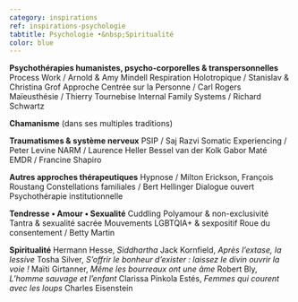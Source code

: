 ```yaml
---
category: inspirations
ref: inspirations-psychologie
tabtitle: Psychologie •&nbsp;Spiritualité
color: blue
---
```


**Psychothérapies humanistes, psycho-corporelles & transpersonnelles**
Process Work / Arnold & Amy Mindell
Respiration Holotropique / Stanislav & Christina Grof
Approche Centrée sur la Personne / Carl Rogers
Maïeusthésie / Thierry Tournebise
Internal Family Systems / Richard Schwartz

**Chamanisme** (dans ses multiples traditions)

**Traumatismes & système nerveux**
PSIP / Saj Razvi
Somatic Experiencing / Peter Levine
NARM / Laurence Heller
Bessel van der Kolk
Gabor Maté
EMDR / Francine Shapiro

**Autres approches thérapeutiques**
Hypnose / Milton Erickson, François Roustang
Constellations familiales / Bert Hellinger
Dialogue ouvert
Psychothérapie institutionnelle

**Tendresse • Amour • Sexualité**
Cuddling
Polyamour & non-exclusivité
Tantra & sexualité sacrée
Mouvements LGBTQIA+ & sexpositif
Roue du consentement / Betty Martin

**Spiritualité**
Hermann Hesse, *Siddhartha*
Jack Kornfield, *Après l’extase, la lessive*
Tosha Silver, *S’offrir le bonheur d’exister&nbsp;: laissez le divin ouvrir la voie&nbsp;!*
Maïti Girtanner, *Même les bourreaux ont une âme*
Robert Bly, *L’homme sauvage et l’enfant*
Clarissa Pinkola Estés, *Femmes qui courent avec les loups*
Charles Eisenstein
